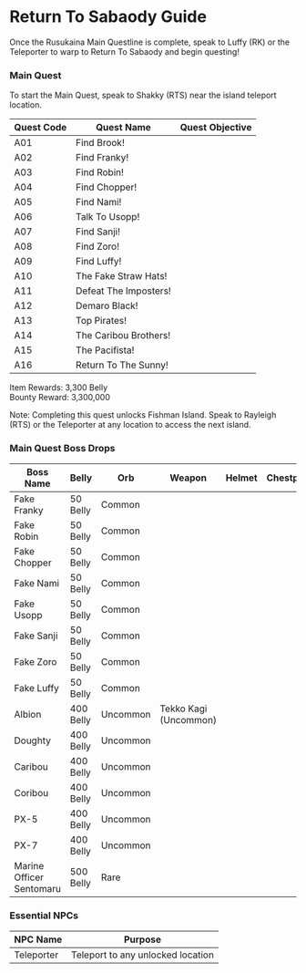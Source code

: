 # Return To Sabaody Guide

Once the Rusukaina Main Questline is complete, speak to Luffy (RK) or the Teleporter to warp to Return To Sabaody and begin questing!

### Main Quest

To start the Main Quest, speak to Shakky (RTS) near the island teleport location.

| Quest Code| Quest Name            | Quest Objective|
|-----------|-----------            |-----------|
| A01       | Find Brook!           ||
| A02       | Find Franky!          ||
| A03       | Find Robin!           ||
| A04       | Find Chopper!         ||
| A05       | Find Nami!            ||
| A06       | Talk To Usopp!        ||
| A07       | Find Sanji!           ||
| A08       | Find Zoro!            ||
| A09       | Find Luffy!           ||
| A10       | The Fake Straw Hats!  ||
| A11       | Defeat The Imposters! ||
| A12       | Demaro Black!         ||
| A13       | Top Pirates!          ||
| A14       | The Caribou Brothers! ||
| A15       | The Pacifista!        ||
| A16       | Return To The Sunny!  ||


Item Rewards: 3,300 Belly<br>
Bounty Reward: 3,300,000

Note: Completing this quest unlocks Fishman Island. Speak to Rayleigh (RTS) or the Teleporter at any location to access the next island.

### Main Quest Boss Drops

| Boss Name                 | Belly      | Orb       | Weapon                   | Helmet    | Chestplate | Leggings  | Boots     | Other          |
|-----------                |----------- |-----------|-----------               |-----------|----------- |-----------|-----------|-----------     |
| Fake Franky               | 50 Belly   | Common    |                          |           |            |           |           |                |
| Fake Robin                | 50 Belly   | Common    |                          |           |            |           |           |                |
| Fake Chopper              | 50 Belly   | Common    |                          |           |            |           |           |                |
| Fake Nami                 | 50 Belly   | Common    |                          |           |            |           |           |                |
| Fake Usopp                | 50 Belly   | Common    |                          |           |            |           |           |                |
| Fake Sanji                | 50 Belly   | Common    |                          |           |            |           |           |                |
| Fake Zoro                 | 50 Belly   | Common    |                          |           |            |           |           |                |
| Fake Luffy                | 50 Belly   | Common    |                          |           |            |           |           |                |
| Albion                    | 400 Belly  | Uncommon  | Tekko Kagi (Uncommon)    |           |            |           |           |                |
| Doughty                   | 400 Belly  | Uncommon  |                          |           |            |           |           |                |
| Caribou                   | 400 Belly  | Uncommon  |                          |           |            |           |           |                |
| Coribou                   | 400 Belly  | Uncommon  |                          |           |            |           |           |                |
| PX-5                      | 400 Belly  | Uncommon  |                          |           |            |           |           |                |
| PX-7                      | 400 Belly  | Uncommon  |                          |           |            |           |           |                |
| Marine Officer Sentomaru  | 500 Belly  | Rare      |                          |           |            |           |           |                |

### Essential NPCs

| NPC Name         | Purpose                                    |
|-------------     |-----------                                 |
| Teleporter       | Teleport to any unlocked location          |